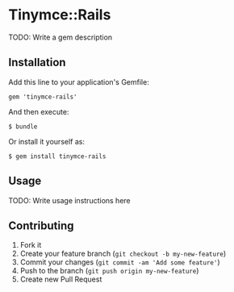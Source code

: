 # Tinymce::Rails

TODO: Write a gem description

## Installation

Add this line to your application's Gemfile:

    gem 'tinymce-rails'

And then execute:

    $ bundle

Or install it yourself as:

    $ gem install tinymce-rails

## Usage

TODO: Write usage instructions here

## Contributing

1. Fork it
2. Create your feature branch (`git checkout -b my-new-feature`)
3. Commit your changes (`git commit -am 'Add some feature'`)
4. Push to the branch (`git push origin my-new-feature`)
5. Create new Pull Request
